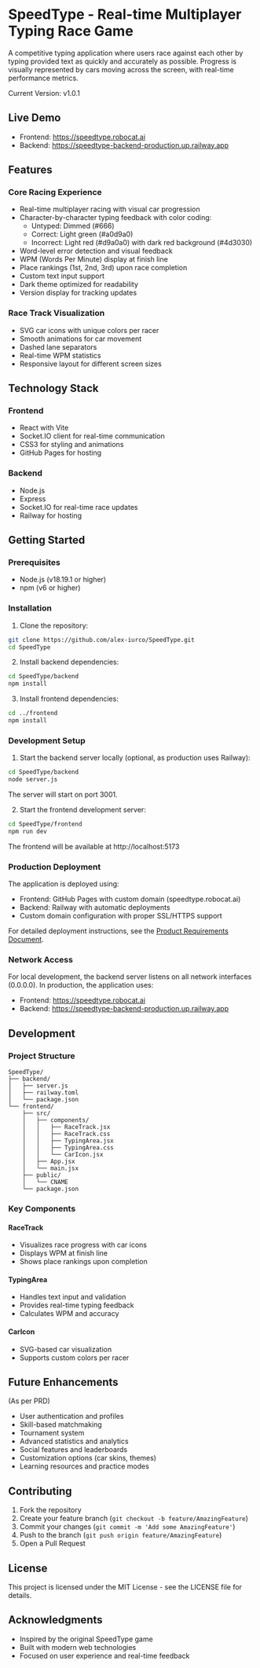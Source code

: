 # SpeedType - Real-time Multiplayer Typing Race Game

A competitive typing application where users race against each other by typing provided text as quickly and accurately as possible. Progress is visually represented by cars moving across the screen, with real-time performance metrics.

Current Version: v1.0.1

## Live Demo
- Frontend: https://speedtype.robocat.ai
- Backend: https://speedtype-backend-production.up.railway.app

## Features

### Core Racing Experience
- Real-time multiplayer racing with visual car progression
- Character-by-character typing feedback with color coding:
  - Untyped: Dimmed (#666)
  - Correct: Light green (#a0d9a0)
  - Incorrect: Light red (#d9a0a0) with dark red background (#4d3030)
- Word-level error detection and visual feedback
- WPM (Words Per Minute) display at finish line
- Place rankings (1st, 2nd, 3rd) upon race completion
- Custom text input support
- Dark theme optimized for readability
- Version display for tracking updates

### Race Track Visualization
- SVG car icons with unique colors per racer
- Smooth animations for car movement
- Dashed lane separators
- Real-time WPM statistics
- Responsive layout for different screen sizes

## Technology Stack

### Frontend
- React with Vite
- Socket.IO client for real-time communication
- CSS3 for styling and animations
- GitHub Pages for hosting

### Backend
- Node.js
- Express
- Socket.IO for real-time race updates
- Railway for hosting

## Getting Started

### Prerequisites
- Node.js (v18.19.1 or higher)
- npm (v6 or higher)

### Installation

1. Clone the repository:
```bash
git clone https://github.com/alex-iurco/SpeedType.git
cd SpeedType
```

2. Install backend dependencies:
```bash
cd SpeedType/backend
npm install
```

3. Install frontend dependencies:
```bash
cd ../frontend
npm install
```

### Development Setup

1. Start the backend server locally (optional, as production uses Railway):
```bash
cd SpeedType/backend
node server.js
```
The server will start on port 3001.

2. Start the frontend development server:
```bash
cd SpeedType/frontend
npm run dev
```
The frontend will be available at http://localhost:5173

### Production Deployment

The application is deployed using:
- Frontend: GitHub Pages with custom domain (speedtype.robocat.ai)
- Backend: Railway with automatic deployments
- Custom domain configuration with proper SSL/HTTPS support

For detailed deployment instructions, see the [Product Requirements Document](prd.md).

### Network Access
For local development, the backend server listens on all network interfaces (0.0.0.0).
In production, the application uses:
- Frontend: https://speedtype.robocat.ai
- Backend: https://speedtype-backend-production.up.railway.app

## Development

### Project Structure
```
SpeedType/
├── backend/
│   ├── server.js
│   ├── railway.toml
│   └── package.json
└── frontend/
    ├── src/
    │   ├── components/
    │   │   ├── RaceTrack.jsx
    │   │   ├── RaceTrack.css
    │   │   ├── TypingArea.jsx
    │   │   ├── TypingArea.css
    │   │   └── CarIcon.jsx
    │   ├── App.jsx
    │   └── main.jsx
    ├── public/
    │   └── CNAME
    └── package.json
```

### Key Components

#### RaceTrack
- Visualizes race progress with car icons
- Displays WPM at finish line
- Shows place rankings upon completion

#### TypingArea
- Handles text input and validation
- Provides real-time typing feedback
- Calculates WPM and accuracy

#### CarIcon
- SVG-based car visualization
- Supports custom colors per racer

## Future Enhancements
(As per PRD)
- User authentication and profiles
- Skill-based matchmaking
- Tournament system
- Advanced statistics and analytics
- Social features and leaderboards
- Customization options (car skins, themes)
- Learning resources and practice modes

## Contributing
1. Fork the repository
2. Create your feature branch (`git checkout -b feature/AmazingFeature`)
3. Commit your changes (`git commit -m 'Add some AmazingFeature'`)
4. Push to the branch (`git push origin feature/AmazingFeature`)
5. Open a Pull Request

## License
This project is licensed under the MIT License - see the LICENSE file for details.

## Acknowledgments
- Inspired by the original SpeedType game
- Built with modern web technologies
- Focused on user experience and real-time feedback 